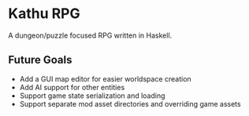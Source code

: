 # Kathu RPG

A dungeon/puzzle focused RPG written in Haskell.

## Future Goals

* Add a GUI map editor for easier worldspace creation
* Add AI support for other entities
* Support game state serialization and loading
* Support separate mod asset directories and overriding game assets
